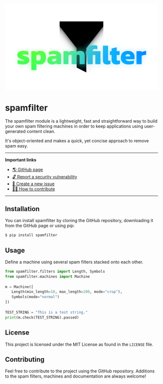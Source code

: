 ![Spamfilter Logo](https://raw.githubusercontent.com/mags0ft/spamfilter/master/docs/assets/icon.png)

# spamfilter
The spamfilter module is a lightweight, fast and straightforward way to build your own spam filtering machines in order to keep applications using user-generated content clean.

It's object-oriented and makes a quick, yet concise approach to remove spam easy.

---
**Important links**
 - [🌎 GitHub page](https://mags0ft.github.io/spamfilter/)
 - [🔓 Report a security vulnerability](https://github.com/mags0ft/spamfilter/security/advisories/new)
 - [🚩 Create a new issue](https://github.com/mags0ft/spamfilter/issues/new/choose)
 - [👩‍💻 How to contribute](./CONTRIBUTING.md)
---

## Installation
You can install spamfilter by cloning the GitHub repository, downloading it from the GitHub page or using pip:

```bash
$ pip install spamfilter
```

## Usage
Define a machine using several spam filters stacked onto each other.

```python
from spamfilter.filters import Length, Symbols
from spamfilter.machines import Machine

m = Machine([
   Length(min_length=10, max_length=200, mode="crop"),
   Symbols(mode="normal")
])

TEST_STRING = "This is a test string."
print(m.check(TEST_STRING).passed)
```

## License
This project is licensed under the MIT License as found in the `LICENSE` file.

## Contributing
Feel free to contribute to the project using the GitHub repository. Additions to the spam filters, machines and documentation are always welcome!
